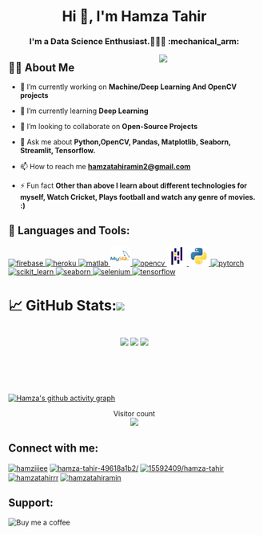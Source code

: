 <h1 align="center">Hi 👋, I'm Hamza Tahir</h1>
<h3 align="center">I'm a Data Science Enthusiast.👨🏼‍💻 :mechanical_arm:</h3>


<img width="40%" src="GIF.gif" align="right" />

## 🙋‍♂️ About Me

- 🔭 I’m currently working on **Machine/Deep Learning And OpenCV projects**

- 🌱 I’m currently learning **Deep Learning**

- 👯 I’m looking to collaborate on **Open-Source Projects**

- 💬 Ask me about **Python,OpenCV, Pandas, Matplotlib, Seaborn, Streamlit, Tensorflow.**

- 📫 How to reach me **hamzatahiramin2@gmail.com**

- ⚡ Fun fact **Other than above I learn about different technologies for myself, Watch Cricket, Plays football and watch any genre of movies. :)**


<h2 align="left">🚀 Languages and Tools:</h2>
<p align="left"> <a href="https://firebase.google.com/" target="_blank" rel="noreferrer"> <img src="https://www.vectorlogo.zone/logos/firebase/firebase-icon.svg" alt="firebase" width="40" height="40"/> </a> <a href="https://heroku.com" target="_blank" rel="noreferrer"> <img src="https://www.vectorlogo.zone/logos/heroku/heroku-icon.svg" alt="heroku" width="40" height="40"/> </a> <a href="https://www.mathworks.com/" target="_blank" rel="noreferrer"> <img src="https://upload.wikimedia.org/wikipedia/commons/2/21/Matlab_Logo.png" alt="matlab" width="40" height="40"/> </a> <a href="https://www.mysql.com/" target="_blank" rel="noreferrer"> <img src="https://raw.githubusercontent.com/devicons/devicon/master/icons/mysql/mysql-original-wordmark.svg" alt="mysql" width="40" height="40"/> </a> <a href="https://opencv.org/" target="_blank" rel="noreferrer"> <img src="https://www.vectorlogo.zone/logos/opencv/opencv-icon.svg" alt="opencv" width="40" height="40"/> </a> <a href="https://pandas.pydata.org/" target="_blank" rel="noreferrer"> <img src="https://raw.githubusercontent.com/devicons/devicon/2ae2a900d2f041da66e950e4d48052658d850630/icons/pandas/pandas-original.svg" alt="pandas" width="40" height="40"/> </a> <a href="https://www.python.org" target="_blank" rel="noreferrer"> <img src="https://raw.githubusercontent.com/devicons/devicon/master/icons/python/python-original.svg" alt="python" width="40" height="40"/> </a> <a href="https://pytorch.org/" target="_blank" rel="noreferrer"> <img src="https://www.vectorlogo.zone/logos/pytorch/pytorch-icon.svg" alt="pytorch" width="40" height="40"/> </a> <a href="https://scikit-learn.org/" target="_blank" rel="noreferrer"> <img src="https://upload.wikimedia.org/wikipedia/commons/0/05/Scikit_learn_logo_small.svg" alt="scikit_learn" width="40" height="40"/> </a> <a href="https://seaborn.pydata.org/" target="_blank" rel="noreferrer"> <img src="https://seaborn.pydata.org/_images/logo-mark-lightbg.svg" alt="seaborn" width="40" height="40"/> </a> <a href="https://www.selenium.dev" target="_blank" rel="noreferrer"> <img src="https://raw.githubusercontent.com/detain/svg-logos/780f25886640cef088af994181646db2f6b1a3f8/svg/selenium-logo.svg" alt="selenium" width="40" height="40"/> </a> <a href="https://www.tensorflow.org" target="_blank" rel="noreferrer"> <img src="https://www.vectorlogo.zone/logos/tensorflow/tensorflow-icon.svg" alt="tensorflow" width="40" height="40"/> </a> </p>


# 📈 GitHub Stats:<img src='.github/workflows/cartoon1.gif' height=60/>

<p align = "center"><br>
<img src='https://github-readme-stats.vercel.app/api?username=Hamza-Tahirr&theme=great-gatsby&hide_border=true&include_all_commits=false&count_private=false' width=32%/>
<img  src='https://github-readme-streak-stats.herokuapp.com/?user=Hamza-Tahirr&theme=great-gatsby&hide_border=true' width=33% /> 
<img  src='https://github-readme-stats.vercel.app/api/top-langs/?username=Hamza-Tahirr&theme=great-gatsby&hide_border=true&include_all_commits=false&count_private=false&layout=compact' width=33% />
</p><br>

<br></br>


[![Hamza's github activity graph](https://activity-graph.herokuapp.com/graph?username=Hamza-Tahirr&theme=redical)](https://github.com/Hamza-Tahirr/github-readme-activity-graph)

<p align="center"> 
  Visitor count<br>
  <img src="https://profile-counter.glitch.me/Hamza-Tahirr/count.svg" />
</p>


<h2 align="left">Connect with me:</h2>
<p align="left">
<a href="https://twitter.com/hamziiiee" target="blank"><img align="center" src="https://raw.githubusercontent.com/rahuldkjain/github-profile-readme-generator/master/src/images/icons/Social/twitter.svg" alt="hamziiiee" height="30" width="40" /></a>
<a href="https://linkedin.com/in/hamza-tahir-49618a1b2/" target="blank"><img align="center" src="https://raw.githubusercontent.com/rahuldkjain/github-profile-readme-generator/master/src/images/icons/Social/linked-in-alt.svg" alt="hamza-tahir-49618a1b2/" height="30" width="40" /></a>
<a href="https://stackoverflow.com/users/15592409/hamza-tahir" target="blank"><img align="center" src="https://raw.githubusercontent.com/rahuldkjain/github-profile-readme-generator/master/src/images/icons/Social/stack-overflow.svg" alt="15592409/hamza-tahir" height="30" width="40" /></a>
<a href="https://kaggle.com/hamzatahirrr" target="blank"><img align="center" src="https://raw.githubusercontent.com/rahuldkjain/github-profile-readme-generator/master/src/images/icons/Social/kaggle.svg" alt="hamzatahirrr" height="30" width="40" /></a>
<a href="https://instagram.com/hamzatahiramin" target="blank"><img align="center" src="https://raw.githubusercontent.com/rahuldkjain/github-profile-readme-generator/master/src/images/icons/Social/instagram.svg" alt="hamzatahiramin" height="30" width="40" /></a>
</p>

<h2 align="left">Support:</h2>
<p><a href="https://www.buymeacoffee.com/Buy me a coffee"> <img align="left" src="https://cdn.buymeacoffee.com/buttons/v2/default-yellow.png" height="50" width="210" alt="Buy me a coffee" /></a></p><br><br>
